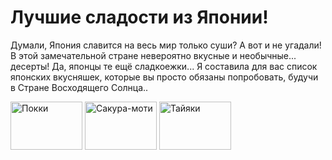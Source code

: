  <head>
    <title> Сайт Любителя сладостей и Японии </title>
  </head>
  <body>
        <h1>Лучшие сладости из Японии!</h1>
        <p>Думали, Япония славится на весь мир только суши? А вот и не угадали! В этой замечательной стране невероятно вкусные и необычные... десерты! Да, японцы те ещё сладкоежки... Я составила для вас список японских вкусняшек, которые вы просто обязаны попробовать, будучи в Стране Восходящего Солнца..</p>
        <p>
          <img src="pexels-photo-1259734.jpeg" alt="Покки" width="115" height="77">
          <img src="files/preview-2.jpg" alt="Сакура-моти" width="115" height="77">
          <img src="files/preview-3.jpg" alt="Тайяки" width="115" height="77">
        </p>
  </body>
</html>
